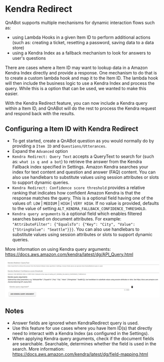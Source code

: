 # Kendra Redirect
QnABot supports multiple mechanisms for dynamic interaction flows such as: 
- using Lambda Hooks in a given Item ID to perform additional actions (such as: creating a ticket, resetting a password, saving data to a data store) 
- using a Kendra Index as a fallback mechanism to look for answers to user's questions

There are cases where a Item ID may want to lookup data in a Amazon Kendra Index directly and provide a response. One mechanism to do that is to create a custom lambda hook and map it to the Item ID. The lambda hook will then include the business logic to use a Kendra Index and process the query. While this is a option that can be used, we wanted to make this easier. 

With the Kendra Redirect feature, you can now include a Kendra query within a Item ID, and QnABot will do the rest to process the Kendra request and respond back with the results. 


## Configuring a Item ID with Kendra Redirect
- To get started, create a QnABot question as you would normally do by providing a `Item ID` and `Questions/Utterances`. 
- Expand the `Advanced` option
- `Kendra Redirect: Query Text` accepts a QueryText to search for (such as: `what is q and a bot`) to retrieve the answer from the Kendra Fallback index specified in Settings. Amazon Kendra searches your index for text content and question and answer (FAQ) content. You can also use handlebars to substitute values using session attributes or slots to support dynamic queries. 
- `Kendra Redirect: Confidence score threshold` provides a relative ranking that indicates how confident Amazon Kendra is that the response matches the query. This is a optional field having one of the values of: `LOW` | `MEDIUM` | `HIGH` | `VERY HIGH`. 
If no value is provided, defaults to the value of setting `ALT_KENDRA_FALLBACK_CONFIDENCE_THRESHOLD`.
- `Kendra query arguments` is a optional field which enables filtered searches based on document attributes. For example: 
`"AttributeFilter": {"EqualsTo": {"Key": "City", "Value": {"StringValue": "Seattle"}}}`. 
You can also use handlebars to substitute values using session attributes or slots to support dynamic queries. 

More information on using Kendra query arguments: https://docs.aws.amazon.com/kendra/latest/dg/API_Query.html

![](./images/kendra_redirect.png)


## Notes
- Answer fields are ignored when KendraRedirect query is used.
- Use this feature for use cases where you have Item ID(s) that directly need to interact with a Kendra Index (as configured in the Settings).
- When applying Kendra query arguments, check if the document fields are searchable. Searchable, determines whether the field is used in the search.
More information: https://docs.aws.amazon.com/kendra/latest/dg/field-mapping.html

